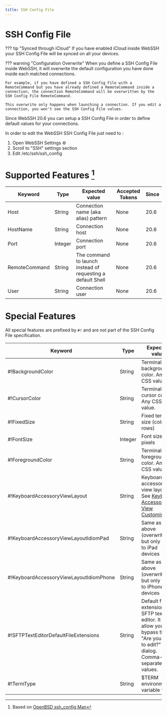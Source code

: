 ```yaml
---
title: SSH Config File
---
```


# SSH Config File

??? tip "Synced through iCloud"
    If you have enabled iCloud inside WebSSH your SSH Config File will be synced on all your devices.

??? warning "Configuration Overwrite"
    When you define a SSH Config File inside WebSSH, it will overwrite the default configuration you have done inside each matched connections.

    For example, if you have defined a SSH Config File with a RemoteCommand but you have already defined a RemoteCommand inside a connection, the connection RemoteCommand will be overwritten by the SSH Config File RemoteCommand.

    This overwrite only happens when launching a connection. If you edit a connection, you won't see the SSH Config File values.

Since WebSSH 20.6 you can setup a SSH Config File in order to define default values for your connections.

In order to edit the WebSSH SSH Config File just need to :

1. Open WebSSH Settings :gear:
2. Scroll to "SSH" settings section
3.  Edit /etc/ssh/ssh_config

# Supported Features [^1]
| Keyword | Type | Expected value | Accepted Tokens | Since |
| --- | --- | --- | --- | --- |
| Host | String | Connection name (aka alias) pattern | None | 20.6 |
| HostName | String | Connection host | None | 20.6 |
| Port | Integer | Connection port | None | 20.6 |
| RemoteCommand | String | The command to launch instead of requesting a default Shell | None | 20.6 |
| User | String | Connection user | None | 20.6 |

# Special Features 
All special features are prefixed by `#!` and are not part of the SSH Config File specification.

| Keyword | Type | Expected value | Since | Example usage |
| --- | --- | --- | --- | --- |
| #!BackgroundColor | String | Terminal background color. Any CSS value. | 22.4 | `#!BackgroundColor pink` |
| #!CursorColor | String | Terminal cursor color. Any CSS value. | 22.4 | `#!CursorColor magenta` |
| #!FixedSize | String | Fixed terminal size (cols **x** rows) | 21.4 | `#!FixedSize 80x25` |
| #!FontSize | Integer | Font size in pixels | 21.1 | `#!FontSize 14` |
| #!ForegroundColor | String | Terminal foreground color. Any CSS value. | 22.4 | `#!ForegroundColor grey` |
| #!KeyboardAccessoryViewLayout | String | Keyboard accessory view layout. See [Keyboard Accessory View Customisation](/documentation/help/howtos/SSH/customise-keyboard-accessory-view-layout/) | 23.0 | `#!KeyboardAccessoryView {ESC}{TAB}{CTL}{FN}[/][*]{ARROWS}[|][:][-][!]{PJUMP}{INS}{PGUP}{PGDN}{HOME}{END}[$][.]` |
| #!KeyboardAccessoryViewLayoutIdiomPad | String | Same as above (overwrites) but only apply to iPad devices | 23.0 | See above |
| #!KeyboardAccessoryViewLayoutIdiomPhone | String | Same as above (overwrites) but only apply to iPhone devices | 23.0 | See above |
| #!SFTPTextEditorDefaultFileExtensions | String | Default file extensions for SFTP text editor. It will allow you to bypass the "Are you sure to edit?" dialog. Comma-separated values. | 23.0 | `#!SFTPTextEditorDefaultFileExtensions .txt,.json,.md` |
| #!TermType | String | $TERM environment variable value | 21.4 | `#!TermType xterm-256color` |

[^1]: Based on [OpenBSD ssh_config Man](https://man.openbsd.org/cgi-bin/man.cgi/OpenBSD-current/man5/ssh_config.5?query=ssh_config&sec=5)